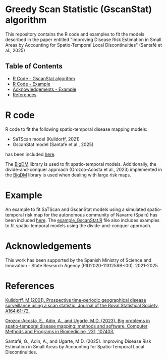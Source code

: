 # Greedy Scan Statistic (GscanStat) algorithm

This repository contains the R code and examples to fit the models described in the paper entitled "Improving Disease Risk Estimation in Small Areas by Accounting for Spatio-Temporal Local Discontinuities" (Santafé et al., 2025)

## Table of Contents
- [R Code - GscanStat algorithm](#R-code)
- [R Code - Example](#Example)
- [Acknowledgements - Example](#Example)
- [References](#References)




# R code
R code to fit the following spatio-temporal disease mapping models:
- SaTScan model (Kulldorff, 2021)
- GscanStat model (Santafe et al., 2025)
  
has been included [here](https://github.com/spatialstatisticsupna/GscanStat_article/tree/main/R).

The [BigDM](https://github.com/spatialstatisticsupna/bigDM) library is used to fit spatio-temporal models. Additionally, the divide-and-conquer approach (Orozco-Acosta et al., 2023) implemented in the [BigDM](https://github.com/spatialstatisticsupna/bigDM) library is used when dealing with large risk maps.

# Example
An example to fit SaTScan and GscanStat models using a simulated spatio-temporal risk map for the autonomous community of Navarre (Spain) has been included [here](https://github.com/spatialstatisticsupna/GscanStat_article/tree/main/R). The [example_GscanStat.R](https://github.com/spatialstatisticsupna/GscanStat_article/blob/main/R/example_GscanStat.R) file also includes examples to fit spatio-temporal models using the divide-and-conquer approach.

# Acknowledgements
This work has been supported by the Spanish Ministry of Science and Innovation - State Research Agency (PID2020-113125RB-I00). 2021-2025

# References
[Kulldorff, M (2001). Prospective time-periodic geographical disease surveillance using a scan statistic. Journal of the Royal Statistical Society, A164:61-72.](https://www.jstor.org/stable/pdf/2680534)

[Orozco-Acosta, E., Adin, A., and Ugarte, M.D. (2023). Big problems in spatio-temporal disease mapping: methods and software. Computer Methods and Programs in Biomedicine, 231, 107403.](https://doi.org/10.1016/j.cmpb.2023.107403)

Santafé, G., Adin, A., and Ugarte, M.D. (2025). Improving Disease Risk Estimation in Small Areas by Accounting for Spatio-Temporal Local Discontinuities.
